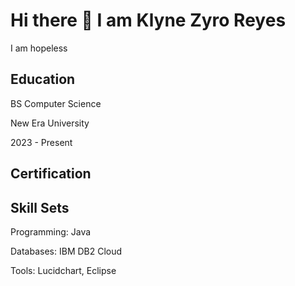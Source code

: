 <h1> Hi there 👋 I am Klyne Zyro Reyes</h1>

I am hopeless

<h2> Education </h2>

BS Computer Science 

New Era University

2023 - Present

<h2>Certification</h2>

<h2>Skill Sets</h2>

Programming: Java

Databases: IBM DB2 Cloud

Tools: Lucidchart, Eclipse


<!--
**KlyneZyro/KlyneZyro** is a ✨ _special_ ✨ repository because its `README.md` (this file) appears on your GitHub profile.

Here are some ideas to get you started:

- 🔭 I’m currently working on ...
- 🌱 I’m currently learning ...
- 👯 I’m looking to collaborate on ...
- 🤔 I’m looking for help with ...
- 💬 Ask me about ...
- 📫 How to reach me: ...
- 😄 Pronouns: ...
- ⚡ Fun fact: ...
-->
